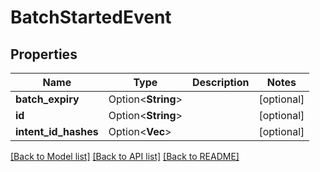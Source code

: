 # BatchStartedEvent

## Properties

| Name                 | Type                    | Description | Notes      |
| -------------------- | ----------------------- | ----------- | ---------- |
| **batch_expiry**     | Option<**String**>      |             | [optional] |
| **id**               | Option<**String**>      |             | [optional] |
| **intent_id_hashes** | Option<**Vec<String>**> |             | [optional] |

[[Back to Model list]](../README.md#documentation-for-models) [[Back to API list]](../README.md#documentation-for-api-endpoints) [[Back to README]](../README.md)
